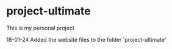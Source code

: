 # project-ultimate
This is my personal project

18-01-24 Added the website files to the folder 'project-ultimate'